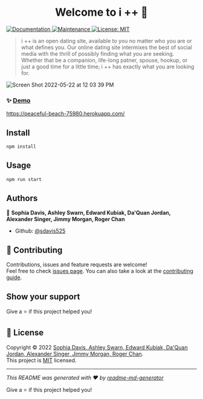 <h1 align="center">Welcome to i ++ 👋</h1>
<p>
  <a href="www.github.com/sdavis525/I-" target="_blank">
    <img alt="Documentation" src="https://img.shields.io/badge/documentation-yes-brightgreen.svg" />
  </a>
  <a href="https://github.com/sdavis525/I-/graphs/commit-activity" target="_blank">
    <img alt="Maintenance" src="https://img.shields.io/badge/Maintained%3F-yes-green.svg" />
  </a>
  <a href="https://opensource.org/licenses/MIT" target="_blank">
    <img alt="License: MIT" src="https://img.shields.io/badge/License-MIT-yellow.svg" />
  </a>
</p>



> i ++ is an open dating site, available to you no matter who you are or what defines you. Our online dating site intermixes the best of social media with the thrill of possibly finding what you are seeking. Whether that be a companion, life-long patner, spouse, hookup, or just a good time for a little time; i ++ has exactly what you are looking for. 

![Screen Shot 2022-05-22 at 12 03 39 PM](https://user-images.githubusercontent.com/90393796/169704769-44f324a3-1732-4a3f-a705-4bbfd3fa226a.png)


### ✨ [Demo](&#34;www&#34;) 
https://peaceful-beach-75980.herokuapp.com/

## Install

```sh
npm install
```

## Usage

```sh
npm run start
```

## Authors

👤 **Sophia Davis, Ashley Swarn, Edward Kubiak, Da'Quan Jordan, Alexander Singer, Jimmy Morgan, Roger Chan**

* Github: [@sdavis525](https://github.com/sdavis525)

## 🤝 Contributing

Contributions, issues and feature requests are welcome!<br />Feel free to check [issues page](https://github.com/sdavis525/I-/issues). You can also take a look at the [contributing guide](https://github.com/sdavis525/I-/blob/master/CONTRIBUTING.md).

## Show your support

Give a ⭐️ if this project helped you!

## 📝 License

Copyright © 2022 [Sophia Davis, Ashley Swarn, Edward Kubiak, Da'Quan Jordan, Alexander Singer, Jimmy Morgan, Roger Chan](https://github.com/sdavis525).<br />
This project is [MIT](https://opensource.org/licenses/MIT) licensed.

***
_This README was generated with ❤️ by [readme-md-generator](https://github.com/kefranabg/readme-md-generator)_

Give a ⭐️ if this project helped you!